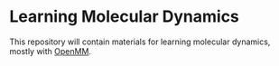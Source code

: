 # Learning Molecular Dynamics

This repository will contain materials for learning molecular dynamics, mostly with [OpenMM](https://openmm.org/tutorials). 